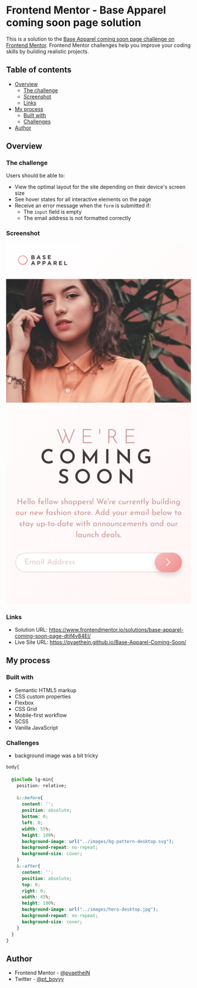 # Frontend Mentor - Base Apparel coming soon page solution

This is a solution to the [Base Apparel coming soon page challenge on Frontend Mentor](https://www.frontendmentor.io/challenges/base-apparel-coming-soon-page-5d46b47f8db8a7063f9331a0). Frontend Mentor challenges help you improve your coding skills by building realistic projects. 

## Table of contents

- [Overview](#overview)
  - [The challenge](#the-challenge)
  - [Screenshot](#screenshot)
  - [Links](#links)
- [My process](#my-process)
  - [Built with](#built-with)
  - [Challenges](#challenges)
- [Author](#author)

## Overview

### The challenge

Users should be able to:

- View the optimal layout for the site depending on their device's screen size
- See hover states for all interactive elements on the page
- Receive an error message when the `form` is submitted if:
  - The `input` field is empty
  - The email address is not formatted correctly

### Screenshot

![](./screenshots/mobile-preview.png)

### Links

- Solution URL: https://www.frontendmentor.io/solutions/base-apparel-coming-soon-page-dtif4v84EI/
- Live Site URL: https://pyaethein.github.io/Base-Apparel-Coming-Soon/

## My process

### Built with

- Semantic HTML5 markup
- CSS custom properties
- Flexbox
- CSS Grid
- Mobile-first workflow
- SCSS
- Vanilla JavaScript

### Challenges

- background image was a bit tricky

```css
body{

  @include lg-min{
    position: relative;

    &::before{
      content: '';
      position: absolute;
      bottom: 0;
      left: 0;
      width: 55%;
      height: 100%;
      background-image: url("../images/bg-pattern-desktop.svg");
      background-repeat: no-repeat;
      background-size: cover;
    }
    &::after{
      content: '';
      position: absolute;
      top: 0;
      right: 0;
      width: 45%;
      height: 100%;
      background-image: url("../images/hero-desktop.jpg");
      background-repeat: no-repeat;
      background-size: cover;
    }
  }
}
```

## Author

- Frontend Mentor - [@pyaetheiN](https://www.frontendmentor.io/profile/pyaetheiN)
- Twitter - [@pt_boyyy](https://www.twitter.com/pt_boyyy)